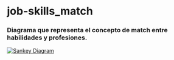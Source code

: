 # job-skills_match
### Diagrama que representa el concepto de match entre habilidades y profesiones.

[![Sankey Diagram](https://public.flourish.studio/visualisation/19049257/thumbnail)](https://public.flourish.studio/visualisation/19049257)


